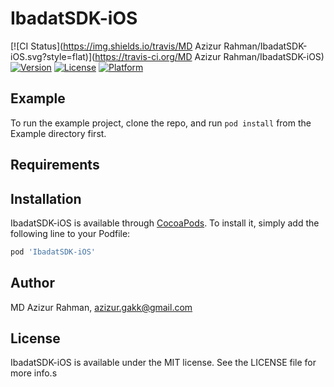 # IbadatSDK-iOS

[![CI Status](https://img.shields.io/travis/MD Azizur Rahman/IbadatSDK-iOS.svg?style=flat)](https://travis-ci.org/MD Azizur Rahman/IbadatSDK-iOS)
[![Version](https://img.shields.io/cocoapods/v/IbadatSDK-iOS.svg?style=flat)](https://cocoapods.org/pods/IbadatSDK-iOS)
[![License](https://img.shields.io/cocoapods/l/IbadatSDK-iOS.svg?style=flat)](https://cocoapods.org/pods/IbadatSDK-iOS)
[![Platform](https://img.shields.io/cocoapods/p/IbadatSDK-iOS.svg?style=flat)](https://cocoapods.org/pods/IbadatSDK-iOS)

## Example

To run the example project, clone the repo, and run `pod install` from the Example directory first.

## Requirements

## Installation

IbadatSDK-iOS is available through [CocoaPods](https://cocoapods.org). To install
it, simply add the following line to your Podfile:

```ruby
pod 'IbadatSDK-iOS'
```

## Author

MD Azizur Rahman, azizur.gakk@gmail.com

## License

IbadatSDK-iOS is available under the MIT license. See the LICENSE file for more info.s

